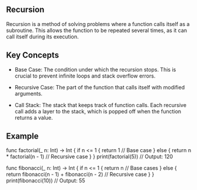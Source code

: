 ## Recursion

Recursion is a method of solving problems where a function calls itself as a subroutine. This allows the function to be repeated several times, as it can call itself during its execution.

## Key Concepts

- Base Case: The condition under which the recursion stops. This is crucial to prevent infinite loops and stack overflow errors.

- Recursive Case: The part of the function that calls itself with modified arguments.

- Call Stack: The stack that keeps track of function calls. Each recursive call adds a layer to the stack, which is popped off when the function returns a value.

## Example

func factorial(_ n: Int) -> Int {
    if n <= 1 {
        return 1 // Base case
    } else {
        return n * factorial(n - 1) // Recursive case
    }
}
print(factorial(5)) // Output: 120


func fibonacci(_ n: Int) -> Int {
    if n <= 1 {
        return n // Base cases
    } else {
        return fibonacci(n - 1) + fibonacci(n - 2) // Recursive case
    }
}
print(fibonacci(10)) // Output: 55
